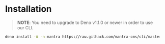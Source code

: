 
# Installation

> **NOTE**: You need to upgrade to Deno v1.1.0 or newer in order to use our CLI.

```bash
deno install -A -n mantra https://raw.githack.com/mantra-cms/cli/master/mod.js
```